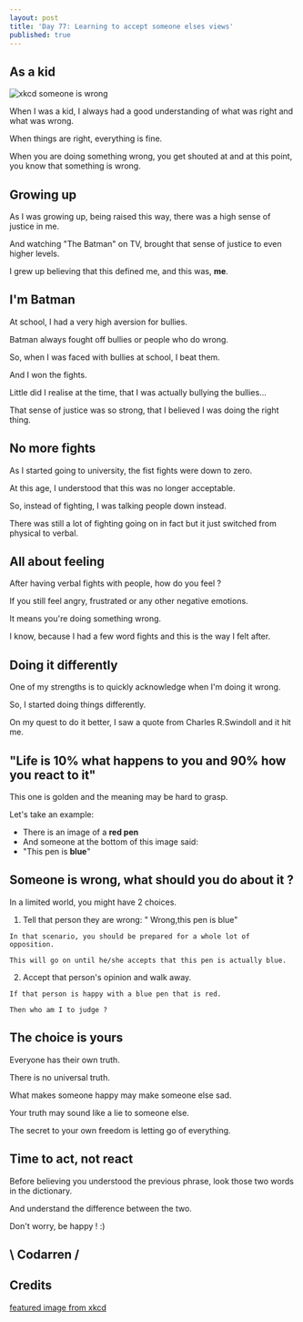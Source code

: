 ```yaml
---
layout: post
title: 'Day 77: Learning to accept someone elses views'
published: true
---
```

## As a kid
![xkcd someone is wrong](https://github.com/codarrenvelvindron/codarrenvelvindron.github.io/raw/master/images/duty_calls.png)

When I was a kid, I always had a good understanding of what was right and what was wrong.

When things are right, everything is fine.

When you are doing something wrong, you get shouted at and at this point, you know that something is wrong.

## Growing up
As I was growing up, being raised this way, there was a high sense of justice in me.

And watching "The Batman" on TV, brought that sense of justice to even higher levels.

I grew up believing that this defined me, and this was, **me**.


## I'm Batman
At school, I had a very high aversion for bullies.

Batman always fought off bullies or people who do wrong.

So, when I was faced with bullies at school, I beat them.

And I won the fights.

Little did I realise at the time, that I was actually bullying the bullies...

That sense of justice was so strong, that I believed I was doing the right thing.

## No more fights
As I started going to university, the fist fights were down to zero.

At this age, I understood that this was no longer acceptable.

So, instead of fighting, I was talking people down instead.

There was still a lot of fighting going on in fact but it just switched from physical to verbal.


## All about feeling
After having verbal fights with people, how do you feel ?

If you still feel angry, frustrated or any other negative emotions.

It means you're doing something wrong.

I know, because I had a few word fights and this is the way I felt after.


## Doing it differently
One of my strengths is to quickly acknowledge when I'm doing it wrong.

So, I started doing things differently.

On my quest to do it better, I saw a quote from Charles R.Swindoll and it hit me.


## "Life is 10%  what happens to you and 90% how you react to it"
This one is golden and the meaning may be hard to grasp.

Let's take an example:
- There is an image of a **red pen**
- And someone at the bottom of this image said:
- "This pen is **blue**"

## Someone is wrong, what should you do about it ?
In a limited world, you might have 2 choices.
1. Tell that person they are wrong: " Wrong,this pen is blue"

```
In that scenario, you should be prepared for a whole lot of opposition.

This will go on until he/she accepts that this pen is actually blue.
```

2. Accept that person's opinion and walk away.

```
If that person is happy with a blue pen that is red.

Then who am I to judge ?
```

## The choice is yours
Everyone has their own truth.

There is no universal truth.

What makes someone happy may make someone else sad.

Your truth may sound like a lie to someone else.

The secret to your own freedom is letting go of everything.

## Time to act, not react
Before believing you understood the previous phrase, look those two words in the dictionary.

And understand the difference between the two.

Don't worry, be happy ! :)


## \ Codarren /

## Credits
[featured image from xkcd](https://imgs.xkcd.com/comics/duty_calls.png)